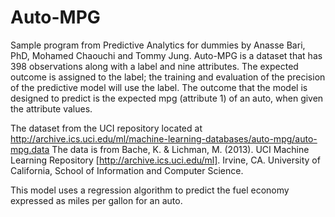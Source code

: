 # Auto-MPG
Sample program from Predictive Analytics for dummies by Anasse Bari, PhD, Mohamed Chaouchi and Tommy Jung.
Auto-MPG is a dataset that has 398 observations along with a label and nine attributes. The expected outcome is assigned to the 
label; the training and evaluation of the precision of the predictive model will use the label. The outcome that the model is 
designed to predict is the expected mpg (attribute 1) of an auto, when given the attribute values.

The dataset from the UCI repository located at http://archive.ics.uci.edu/ml/machine-learning-databases/auto-mpg/auto-mpg.data
The data is from Bache, K. & Lichman, M. (2013). UCI Machine Learning Repository [http://archive.ics.uci.edu/ml]. Irvine, CA.
University of California, School of Information and Computer Science.

This model uses a regression algorithm to predict the fuel economy expressed as miles per gallon for an auto.
